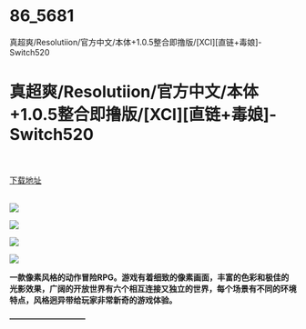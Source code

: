 # 86_5681
真超爽/Resolutiion/官方中文/本体+1.0.5整合即撸版/[XCI][直链+毒娘]-Switch520
# 真超爽/Resolutiion/官方中文/本体+1.0.5整合即撸版/[XCI][直链+毒娘]-Switch520
 <br/></br>
[下载地址](https://www.switch520.cc/article/5681 "下载地址")
<br/></br>

<p><span><strong><img src="https://ae01.alicdn.com/kf/U3071f15f82d14d14b406177a8d16ed11Y.jpg"></strong></span></p>
<p></p>
<p><span><strong><img src="https://ae01.alicdn.com/kf/U2807a32df1dd410f9812af7a93415f19N.jpg"></strong></span></p>
<p><span><strong><img src="https://ae01.alicdn.com/kf/Ubce26a9054c54a4781759d87b30e77adM.jpg"></strong></span></p>
<p><span><strong><img src="https://ae01.alicdn.com/kf/Uc5b79a12781c495982e8507ab0652935L.jpg"></strong></span></p>
<p></p>
<p><span><strong>一款像素风格的动作冒险RPG。游戏有着细致的像素画面，丰富的色彩和极佳的光影效果，广阔的开放世界有六个相互连接又独立的世界，每个场景有不同的环境特点，风格迥异带给玩家非常新奇的游戏体验。</strong></span></p>
<p><span><strong>—————————–</strong></span></p>
<p></p>
